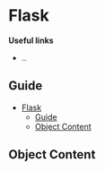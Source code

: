 # Flask

**Useful links**
- ..
  
## Guide
- [Flask](#flask)
  - [Guide](#guide)
  - [Object Content](#object-content)

## Object Content
